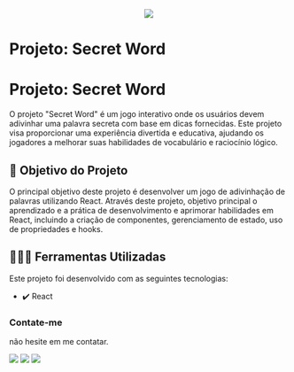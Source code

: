 <div align="center">
<img src="http://img.shields.io/static/v1?label=STATUS&message=FINALIZADO&color=green&style=for-the-badge"/>
</div>

# Projeto: Secret Word

# Projeto: Secret Word

O projeto "Secret Word" é um jogo interativo onde os usuários devem adivinhar uma palavra secreta com base em dicas fornecidas. Este projeto visa proporcionar uma experiência divertida e educativa, ajudando os jogadores a melhorar suas habilidades de vocabulário e raciocínio lógico.

## 🎯 Objetivo do Projeto

O principal objetivo deste projeto é desenvolver um jogo de adivinhação de palavras utilizando React. Através deste projeto, objetivo principal o aprendizado e a prática de desenvolvimento e aprimorar habilidades em React, incluindo a criação de componentes, gerenciamento de estado, uso de propriedades e hooks.

## 🧑🏾‍💻 Ferramentas Utilizadas

Este projeto foi desenvolvido com as seguintes tecnologias:

- ✔️ React

### Contate-me

não hesite em me contatar.

<div>
  <a href="https://instagram.com/lucasl.ima" target="_blank"><img src="https://img.shields.io/badge/-Instagram-%23E4405F?style=for-the-badge&logo=instagram&logoColor=white" target="_blank"></a>
  <a href = "mailto:lucasanjosdiscente@gmail.com"><img src="https://img.shields.io/badge/Gmail-D14836?style=for-the-badge&logo=gmail&logoColor=white" target="_blank"></a>
  <a href="https://linkedin.com/in/lucasl1ima" target="_blank"><img src="https://img.shields.io/badge/-LinkedIn-%230077B5?style=for-the-badge&logo=linkedin&logoColor=white" target="_blank"></a>
</div>
